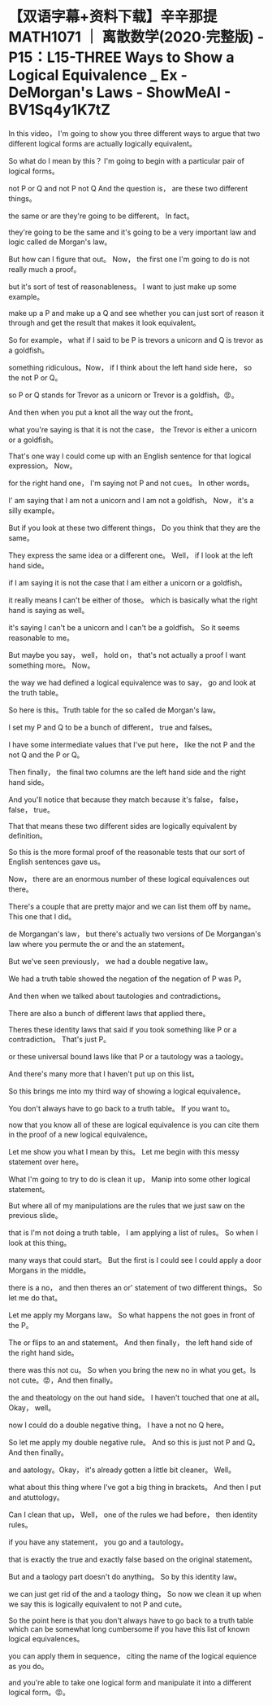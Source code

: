 # 【双语字幕+资料下载】辛辛那提 MATH1071 ｜ 离散数学(2020·完整版) - P15：L15-THREE Ways to Show a Logical Equivalence _ Ex - DeMorgan's Laws - ShowMeAI - BV1Sq4y1K7tZ

In this video， I'm going to show you three different ways to argue that two different logical forms are actually logically equivalent。

 So what do I mean by this？ I'm going to begin with a particular pair of logical forms。

 not P or Q and not P not Q And the question is， are these two different things。

 the same or are they're going to be different。 In fact。

 they're going to be the same and it's going to be a very important law and logic called de Morgan's law。

 But how can I figure that out。 Now， the first one I'm going to do is not really much a proof。

 but it's sort of test of reasonableness。 I want to just make up some example。

 make up a P and make up a Q and see whether you can just sort of reason it through and get the result that makes it look equivalent。

 So for example， what if I said to be P is trevors a unicorn and Q is trevor as a goldfish。

 something ridiculous。Now， if I think about the left hand side here， so the not P or Q。

 so P or Q stands for Trevor as a unicorn or Trevor is a goldfish。😡。

And then when you put a knot all the way out the front。

 what you're saying is that it is not the case， the Trevor is either a unicorn or a goldfish。

 That's one way I could come up with an English sentence for that logical expression。 Now。

 for the right hand one， I'm saying not P and not cues。 In other words。

 I' am saying that I am not a unicorn and I am not a goldfish。 Now， it's a silly example。

 But if you look at these two different things， Do you think that they are the same。

 They express the same idea or a different one。 Well， if I look at the left hand side。

 if I am saying it is not the case that I am either a unicorn or a goldfish。

 it really means I can't be either of those。 which is basically what the right hand is saying as well。

 it's saying I can't be a unicorn and I can't be a goldfish。 So it seems reasonable to me。

 But maybe you say， well， hold on， that's not actually a proof I want something more。 Now。

 the way we had defined a logical equivalence was to say， go and look at the truth table。

 So here is this。Truth table for the so called de Morgan's law。

 I set my P and Q to be a bunch of different， true and falses。

 I have some intermediate values that I've put here， like the not P and the not Q and the P or Q。

 Then finally， the final two columns are the left hand side and the right hand side。

 And you'll notice that because they match because it's false， false， false， true。

That that means these two different sides are logically equivalent by definition。

 So this is the more formal proof of the reasonable tests that our sort of English sentences gave us。

 Now， there are an enormous number of these logical equivalences out there。

 There's a couple that are pretty major and we can list them off by name。 This one that I did。

 de Morgangan's law， but there's actually two versions of De Morgangan's law where you permute the or and the an statement。

 But we've seen previously， we had a double negative law。

 We had a truth table showed the negation of the negation of P was P。

 And then when we talked about tautologies and contradictions。

 There are also a bunch of different laws that applied there。

 Theres these identity laws that said if you took something like P or a contradiction。 That's just P。

 or these universal bound laws like that P or a tautology was a taology。

 And there's many more that I haven't put up on this list。

So this brings me into my third way of showing a logical equivalence。

 You don't always have to go back to a truth table。 If you want to。

 now that you know all of these are logical equivalence is you can cite them in the proof of a new logical equivalence。

 Let me show you what I mean by this。 Let me begin with this messy statement over here。

 What I'm going to try to do is clean it up， Manip into some other logical statement。

 But where all of my manipulations are the rules that we just saw on the previous slide。

 that is I'm not doing a truth table， I am applying a list of rules。 So when I look at this thing。

 many ways that could start。 But the first is I could see I could apply a door Morgans in the middle。

 there is a no， and then theres an or' statement of two different things。 So let me do that。

 Let me apply my Morgans law。 So what happens the not goes in front of the P。

 The or flips to an and statement。 And then finally， the left hand side of the right hand side。

 there was this not cu。 So when you bring the new no in what you get。Is not cute。😡，And then finally。

 the and theatology on the out hand side。 I haven't touched that one at all。 Okay， well。

 now I could do a double negative thing。 I have a not no Q here。

 So let me apply my double negative rule。 And so this is just not P and Q。 And then finally。

 and aatology。Okay， it's already gotten a little bit cleaner。 Well。

 what about this thing where I've got a big thing in brackets。 And then I put and atuttology。

 Can I clean that up， Well， one of the rules we had before， then identity rules。

 if you have any statement， you go and a tautology。

 that is exactly the true and exactly false based on the original statement。

 But and a taology part doesn't do anything。 So by this identity law。

 we can just get rid of the and a taology thing， So now we clean it up when we say this is logically equivalent to not P and cute。

So the point here is that you don't always have to go back to a truth table which can be somewhat long cumbersome if you have this list of known logical equivalences。

 you can apply them in sequence， citing the name of the logical equience as you do。

 and you're able to take one logical form and manipulate it into a different logical form。😡。

